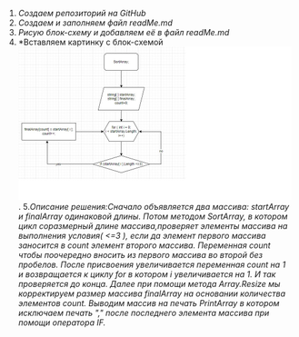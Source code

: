 1. *Создаем репозиторий на GitHub*
2. *Создаем и заполняем файл readMe.md*
3. *Рисую блок-схему и добавляем её в файл readMe.md*
4. *Вставляем картинку с блок-схемой ![Блок-схема](Final_test_diagram_jpeg.jpg).
5.*Описание решения:Сначало объявляется два массива: startArray и finalArray одинаковой  длины. Потом методом SortArray, в котором цикл соразмерный длине массива,проверяет элементы массива на выполнения условия( <=3 ), если да элемент первого массива заносится в count элемент второго массива. Переменная count чтобы поочередно вносить из первого массива во второй без пробелов. После присвоения увеличивается переменная count на 1 и возвращается к циклу for в котором i увеличивается на 1. И так проверяется до конца.
Далее при помощи метода Array.Resize мы корректируем размер массива finalArray на основании количества элементов count.
Выводим массив на печать PrintArray в котором исключаем печать "," после последнего элемента массива при помощи оператора IF.*
